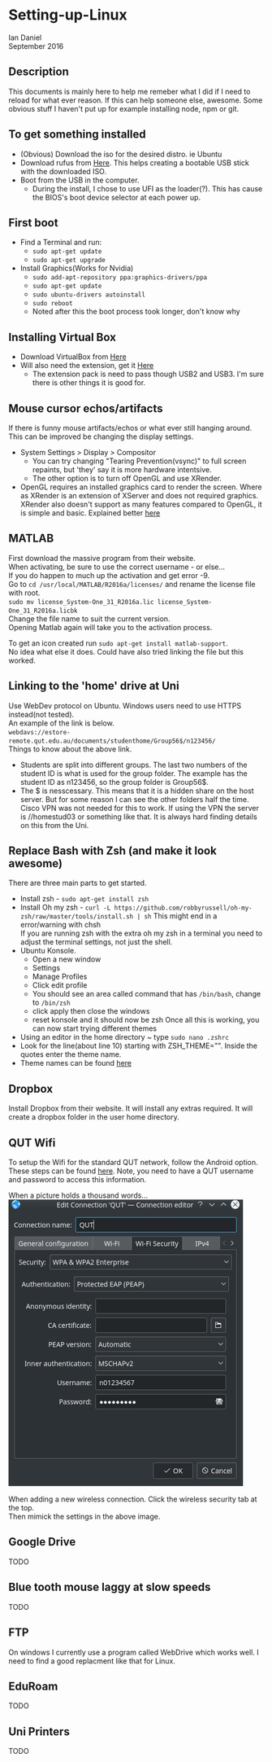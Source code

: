 # Setting-up-Linux
Ian Daniel  
September 2016
## Description 
This documents is mainly here to help me remeber what I did if I need to reload for what ever reason.  If this can help someone else, awesome.  Some obvious stuff I haven't put up for example installing node, npm or git.

## To get something installed
* (Obvious) Download the iso for the desired distro.  ie Ubuntu
* Download rufus from [Here](https://rufus.akeo.ie/).  This helps creating a bootable USB stick with the downloaded ISO.
* Boot from the USB in the computer.  
  * During the install, I chose to use UFI as the loader(?).  This has cause the BIOS's boot device selector at each power up.  

## First boot
* Find a Terminal and run:
  * `sudo apt-get update`
  * `sudo apt-get upgrade`
* Install Graphics(Works for Nvidia)
  * `sudo add-apt-repository ppa:graphics-drivers/ppa`
  * `sudo apt-get update`
  * `sudo ubuntu-drivers autoinstall`
  * `sudo reboot`
  * Noted after this the boot process took longer, don't know why

## Installing Virtual Box 
* Download VirtualBox from [Here](https://www.virtualbox.org/wiki/Linux_Downloads)
* Will also need the extension, get it [Here](https://www.virtualbox.org/wiki/Downloads)
  * The extension pack is need to pass though USB2 and USB3.  I'm sure there is other things it is good for.

## Mouse cursor echos/artifacts
If there is funny mouse artifacts/echos or what ever still hanging around.  This can be improved be changing the display settings.
* System Settings > Display > Compositor
  * You can try changing "Tearing Prevention(vsync)" to full screen repaints, but 'they' say it is more hardware intentsive.
  * The other option is to turn off OpenGL and use XRender.
* OpenGL requires an installed graphics card to render the screen.  Where as XRender is an extension of XServer and does not required graphics.  XRender also doesn't support as many features compared to OpenGL, it is simple and basic.  Explained better [here](http://stackoverflow.com/questions/22318322/what-is-the-difference-between-opengl-and-xrender-in-kde-desktop-effects)

## MATLAB
First download the massive program from their website.  
When activating, be sure to use the correct username - or else...  
If you do happen to much up the activation and get error -9.  
Go to `cd /usr/local/MATLAB/R2016a/licenses/` and rename the license file with root.  
`sudo mv license_System-One_31_R2016a.lic license_System-One_31_R2016a.licbk`  
Change the file name to suit the current version.  
Opening Matlab again will take you to the activation process.  

To get an icon created run `sudo apt-get install matlab-support`.  
No idea what else it does.  Could have also tried linking the file but this worked.

## Linking to the 'home' drive at Uni
Use WebDev protocol on Ubuntu. Windows users need to use HTTPS instead(not tested).  
An example of the link is below.  
`webdavs://estore-remote.qut.edu.au/documents/studenthome/Group56$/n123456/`  
Things to know about the above link.  
* Students are split into different groups.  The last two numbers of the student ID is what is used for the group folder.  The example has the student ID as n123456, so the group folder is Group56$.  
* The $ is nesscessary.  This means that it is a hidden share on the host server. But for some reason I can see the other folders half the time.
Cisco VPN was not needed for this to work.  If using the VPN the server is //homestud03 or something like that.  It is always hard finding details on this from the Uni.

## Replace Bash with Zsh (and make it look awesome)
There are three main parts to get started.
* Install zsh - `sudo apt-get install zsh`
* Install Oh my zsh - `curl -L https://github.com/robbyrussell/oh-my-zsh/raw/master/tools/install.sh | sh`
  This might end in a error/warning with chsh  
  If you are running zsh with the extra oh my zsh in a terminal you need to adjust the terminal settings, not just the shell.
* Ubuntu Konsole.  
  * Open a new window
  * Settings
  * Manage Profiles
  * Click edit profile
  * You should see an area called command that has `/bin/bash`, change to `/bin/zsh`
  * click apply then close the windows
  * reset konsole and it should now be zsh
Once all this is working, you can now start trying different themes
* Using an editor in the home directory ~ type `sudo nano .zshrc`
* Look for the line(about line 10) starting with ZSH_THEME="".  Inside the quotes enter the theme name.
* Theme names can be found [here](https://zshthem.es/all/)

## Dropbox
Install Dropbox from their website.  It will install any extras required.
It will create a dropbox folder in the user home directory.

## QUT Wifi
To setup the Wifi for the standard QUT network, follow the Android option.  These steps can be found [here](https://heat.qut.edu.au/HEAT/Default.aspx?Role=SelfService&Scope=SelfService&CommandId=Open&Tab=Knowledge&ItemId=F3F2947927DE43FA8053CDBFB87875A6#1473111243889).  Note, you need to have a QUT username and password to access this information.

When a picture holds a thousand words...  
![image](QUTWirelessSettings.jpg)  

When adding a new wireless connection. Click the wireless security tab at the top.  
Then mimick the settings in the above image.  

## Google Drive 
TODO

## Blue tooth mouse laggy at slow speeds
TODO

## FTP
On windows I currently use a program called WebDrive which works well.  I need to find a good replacment like that for Linux.

## EduRoam
TODO

## Uni Printers
TODO